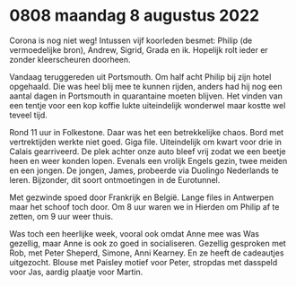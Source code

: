 # 0808 maandag 8 augustus 2022
Corona is nog niet weg! Intussen vijf koorleden besmet: Philip (de vermoedelijke bron), Andrew, Sigrid, Grada en ik. Hopelijk rolt ieder er zonder kleerscheuren doorheen.

Vandaag teruggereden uit Portsmouth. Om half acht Philip bij zijn hotel opgehaald. Die was heel blij mee te kunnen rijden, anders had hij nog een aantal dagen in Portsmouth in quarantaine moeten blijven. Het vinden van een tentje voor een kop koffie lukte uiteindelijk wonderwel maar kostte wel teveel tijd.

Rond 11 uur in Folkestone. Daar was het een betrekkelijke chaos. Bord met vertrektijden werkte niet goed. Giga file. Uiteindelijk om kwart voor drie in Calais gearriveerd. De plek achter onze auto bleef vrij zodat we een beetje heen en weer konden lopen. Evenals een vrolijk Engels gezin, twee meiden en een jongen. De jongen, James, probeerde via Duolingo Nederlands te leren. Bijzonder, dit soort ontmoetingen in de Eurotunnel.

Met gezwinde spoed door Frankrijk en België. Lange files in Antwerpen maar het schoof toch door. Om 8 uur waren we in Hierden om Philip af te zetten, om 9 uur weer thuis. 

Was toch een heerlijke week, vooral ook omdat Anne mee was  Was gezellig, maar Anne is ook zo goed in socialiseren. Gezellig gesproken met Rob, met Peter Sheperd, Simone, Anni Kearney. En ze heeft de cadeautjes uitgezocht. Blouse met Paisley motief voor Peter, stropdas met dasspeld voor Jas, aardig plaatje voor Martin.
